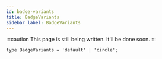 ```yaml
---
id: badge-variants
title: BadgeVariants
sidebar_label: BadgeVariants
---
```


:::caution
This page is still being written. It'll be done soon.
:::

```tsx
type BadgeVariants = 'default' | 'circle';
```
